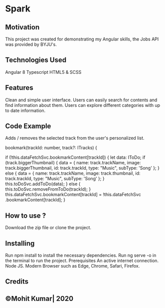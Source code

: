 # Spark


## Motivation
This project was created for demonstrating my Angular skills, the Jobs API was provided by BYJU's.

## Technologies Used
Angular 8
Typescript
HTML5 & SCSS

## Features

Clean and simple user interface.
Users can easily search for contents and find information about them.
Users can explore different categories with up to date information.

## Code Example

Adds / removes the selected track from the user's personalized list.

bookmark(trackId: number, track?: ITracks) {

if (!this.dataFetchSvc.bookmarkContent[trackId]) {
  let data: IToDo;
  if (track.biggerThumbnail) {
    data = {
      name: track.trackName,
      image: track.biggerThumbnail,
      id: track.trackId,
      type: "Music",
      subType: 'Song'
    };
  } else {
    data = {
      name: track.trackName,
      image: track.thumbnail,
      id: track.trackId,
      type: "Music",
      subType: 'Song'
    };
  }
  this.toDoSvc.addToDo(data);
} else {
  this.toDoSvc.removeFromToDo(trackId);
}
this.dataFetchSvc.bookmarkContent[trackId] = !this.dataFetchSvc
  .bookmarkContent[trackId];
}

## How to use ?

Download the zip file or clone the project.

## Installing

Run npm install to install the necessary dependencies.
Run ng serve -o in the terminal to run the project.
Prerequisites
An active internet connection.
Node JS.
Modern Browser such as Edge, Chrome, Safari, Firefox.

## Credits

## ©Mohit Kumar| 2020
